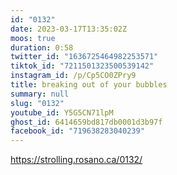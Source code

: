 ```yaml
---
id: "0132"
date: 2023-03-17T13:35:02Z
moos: true
duration: 0:58
twitter_id: "1636725464982253571"
tiktok_id: "7211501323500539142"
instagram_id: /p/Cp5CO0ZPry9
title: breaking out of your bubbles
summary: null
slug: "0132"
youtube_id: Y5G5CN71lpM
ghost_id: 6414659bd817db0001d3b97f
facebook_id: "719638283040239"
---
```

https://strolling.rosano.ca/0132/
